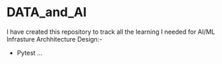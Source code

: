 # DATA_and_AI

I have created this repository to track all the learning I needed for AI/ML Infrasture Archhitecture Design:-
- Pytest ...
